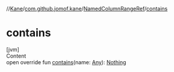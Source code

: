 //[Kane](../../index.md)/[com.github.jomof.kane](../index.md)/[NamedColumnRangeRef](index.md)/[contains](contains.md)



# contains  
[jvm]  
Content  
open override fun [contains](contains.md)(name: [Any](https://kotlinlang.org/api/latest/jvm/stdlib/kotlin/-any/index.html)): [Nothing](https://kotlinlang.org/api/latest/jvm/stdlib/kotlin/-nothing/index.html)  



